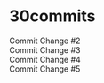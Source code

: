 # 30commits <br>
Commit Change #2 <br>
Commit Change #3 <br>
Commit Change #4 <br>
Commit Change #5 <br>
